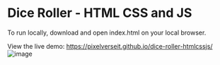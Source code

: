 # Dice Roller - HTML CSS and JS

To run locally, download and open index.html on your local browser.

View the live demo: https://pixelverseit.github.io/dice-roller-htmlcssjs/
![image](https://github.com/user-attachments/assets/97c18d77-9dc8-4fa9-b389-9a0ebdc3b477)
